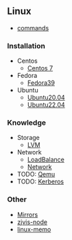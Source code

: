 ## Linux
* [commands](/essential/commands/linux/README.md)

### Installation
* Centos
  + [Centos 7](install/centos/7/README.md)
* Fedora
  + [Fedora39](install/fedora/39/README.md)
* Ubuntu
  + [Ubuntu20.04](install/ubuntu/20.04/README.md)
  + [Ubuntu22.04](install/ubuntu/22.04/README.md)

### Knowledge
* Storage
  + [LVM](basic/lvm/README.md)
* Network
  + [LoadBalance](basic/load_balance.md)
  + [Network](network/README.md)
* TODO: [Qemu](qemu/README.md)
* TODO: [Kerberos](basic/kerberos.md)

### Other
* [Mirrors](mirrors/README.md)
* [zjvis-node](other/zjvis-node.md)
* [linux-memo](other/linux-memo.md)
